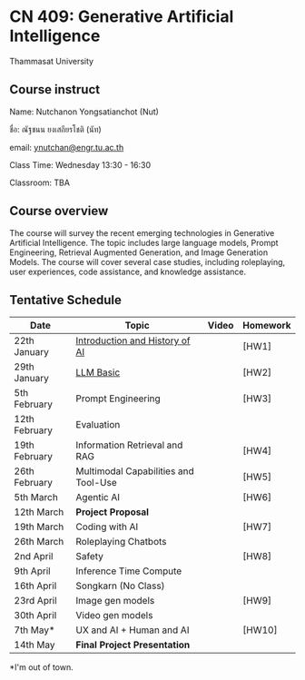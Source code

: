 # CN 409: Generative Artificial Intelligence
Thammasat University 

## Course instruct

Name: Nutchanon Yongsatianchot (Nut)

ชื่อ: ณัฐชนน ยงเสถียรโชติ (นัท)

email: ynutchan@engr.tu.ac.th

Class Time: Wednesday 13:30 - 16:30

Classroom: TBA

## Course overview 
The course will survey the recent emerging technologies in Generative Artificial Intelligence. The topic includes large language models, Prompt Engineering, Retrieval Augmented Generation, and Image Generation Models. The course will cover several case studies, including roleplaying, user experiences, code assistance, and knowledge assistance.

## Tentative Schedule

| Date  |   Topic   |  Video   | Homework |
| ----- | --------- | -------- | -------- |
| 22th January  | [Introduction and History of AI](https://docs.google.com/presentation/d/1mLymOtXZiAUXmx33MekqXzayVw1x36-Mij680x-9F_4/edit?usp=sharing)    |          | [HW1]   |   
| 29th January  | [LLM Basic](https://docs.google.com/presentation/d/1otdPZ9RpoYTGBNWfa4CQrowG-SWhDcb2mXdU6xQss5Q/edit?usp=sharing)                                 |          | [HW2]   |   
| 5th February  | Prompt Engineering                        |          | [HW3]   |   
| 12th February | Evaluation                                |          |         |
| 19th February | Information Retrieval and RAG             |          | [HW4]   |
| 26th February | Multimodal Capabilities and Tool-Use      |          | [HW5]   |
| 5th  March    | Agentic AI                                |          | [HW6]   |
| 12th  March   | **Project Proposal**                      |          |         |
| 19th  March   | Coding with AI                            |          | [HW7]   |
| 26th  March   | Roleplaying Chatbots                      |          |         |
| 2nd  April    | Safety                                    |          | [HW8]   |
| 9th  April    | Inference Time Compute                    |          |         |
| 16th April    | Songkarn (No Class)                       |          |         |
| 23rd April    | Image gen models                          |          | [HW9]   |
| 30th April    | Video gen models                          |          |         |
| 7th  May*     | UX and AI + Human and AI                  |          | [HW10]  |
| 14th May      | **Final Project Presentation**            |          |         |   

*I'm out of town.
